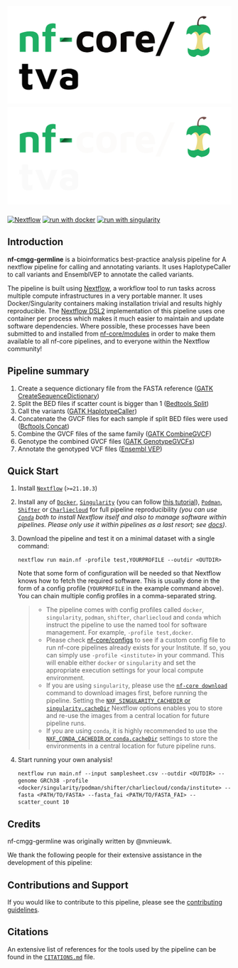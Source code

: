 # ![nf-cmgg-germline](docs/images/nf-cmgg-germline_logo_light.png#gh-light-mode-only) ![nf-cmgg-germline](docs/images/nf-cmgg-germline_logo_dark.png#gh-dark-mode-only)

[![Nextflow](https://img.shields.io/badge/nextflow%20DSL2-%E2%89%A521.10.3-23aa62.svg)](https://www.nextflow.io/)
[![run with docker](https://img.shields.io/badge/run%20with-docker-0db7ed?logo=docker)](https://www.docker.com/)
[![run with singularity](https://img.shields.io/badge/run%20with-singularity-1d355c.svg)](https://sylabs.io/docs/)

## Introduction

**nf-cmgg-germline** is a bioinformatics best-practice analysis pipeline for A nextflow pipeline for calling and annotating variants. It uses HaplotypeCaller to call variants and EnsemblVEP to annotate the called variants.

The pipeline is built using [Nextflow](https://www.nextflow.io), a workflow tool to run tasks across multiple compute infrastructures in a very portable manner. It uses Docker/Singularity containers making installation trivial and results highly reproducible. The [Nextflow DSL2](https://www.nextflow.io/docs/latest/dsl2.html) implementation of this pipeline uses one container per process which makes it much easier to maintain and update software dependencies. Where possible, these processes have been submitted to and installed from [nf-core/modules](https://github.com/nf-core/modules) in order to make them available to all nf-core pipelines, and to everyone within the Nextflow community!

## Pipeline summary

<!-- TODO nf-core: Fill in short bullet-pointed list of the default steps in the pipeline -->

1. Create a sequence dictionary file from the FASTA reference ([GATK CreateSequenceDictionary](https://gatk.broadinstitute.org/hc/en-us/articles/360037422891-CreateSequenceDictionary-Picard-))
2. Split the BED files if scatter count is bigger than 1 ([Bedtools Split](https://bedtools.readthedocs.io/en/latest/content/overview.html))
3. Call the variants ([GATK HaplotypeCaller](https://gatk.broadinstitute.org/hc/en-us/articles/360037225632-HaplotypeCaller))
4. Concatenate the GVCF files for each sample if split BED files were used ([Bcftools Concat](https://samtools.github.io/bcftools/bcftools.html#concat))
5. Combine the GVCF files of the same family ([GATK CombineGVCF](https://gatk.broadinstitute.org/hc/en-us/articles/360037053272-CombineGVCFs))
6. Genotype the combined GVCF files ([GATK GenotypeGVCFs](https://gatk.broadinstitute.org/hc/en-us/articles/360037057852-GenotypeGVCFs))
7. Annotate the genotyped VCF files ([Ensembl VEP](https://www.ensembl.org/info/docs/tools/vep/index.html))

## Quick Start

1. Install [`Nextflow`](https://www.nextflow.io/docs/latest/getstarted.html#installation) (`>=21.10.3`)

2. Install any of [`Docker`](https://docs.docker.com/engine/installation/), [`Singularity`](https://www.sylabs.io/guides/3.0/user-guide/) (you can follow [this tutorial](https://singularity-tutorial.github.io/01-installation/)), [`Podman`](https://podman.io/), [`Shifter`](https://nersc.gitlab.io/development/shifter/how-to-use/) or [`Charliecloud`](https://hpc.github.io/charliecloud/) for full pipeline reproducibility _(you can use [`Conda`](https://conda.io/miniconda.html) both to install Nextflow itself and also to manage software within pipelines. Please only use it within pipelines as a last resort; see [docs](https://nf-co.re/usage/configuration#basic-configuration-profiles))_.

3. Download the pipeline and test it on a minimal dataset with a single command:

   ```console
   nextflow run main.nf -profile test,YOURPROFILE --outdir <OUTDIR>
   ```

   Note that some form of configuration will be needed so that Nextflow knows how to fetch the required software. This is usually done in the form of a config profile (`YOURPROFILE` in the example command above). You can chain multiple config profiles in a comma-separated string.

   > - The pipeline comes with config profiles called `docker`, `singularity`, `podman`, `shifter`, `charliecloud` and `conda` which instruct the pipeline to use the named tool for software management. For example, `-profile test,docker`.
   > - Please check [nf-core/configs](https://github.com/nf-core/configs#documentation) to see if a custom config file to run nf-core pipelines already exists for your Institute. If so, you can simply use `-profile <institute>` in your command. This will enable either `docker` or `singularity` and set the appropriate execution settings for your local compute environment.
   > - If you are using `singularity`, please use the [`nf-core download`](https://nf-co.re/tools/#downloading-pipelines-for-offline-use) command to download images first, before running the pipeline. Setting the [`NXF_SINGULARITY_CACHEDIR` or `singularity.cacheDir`](https://www.nextflow.io/docs/latest/singularity.html?#singularity-docker-hub) Nextflow options enables you to store and re-use the images from a central location for future pipeline runs.
   > - If you are using `conda`, it is highly recommended to use the [`NXF_CONDA_CACHEDIR` or `conda.cacheDir`](https://www.nextflow.io/docs/latest/conda.html) settings to store the environments in a central location for future pipeline runs.

4. Start running your own analysis!

   ```console
   nextflow run main.nf --input samplesheet.csv --outdir <OUTDIR> --genome GRCh38 -profile <docker/singularity/podman/shifter/charliecloud/conda/institute> --fasta <PATH/TO/FASTA> --fasta_fai <PATH/TO/FASTA_FAI> --scatter_count 10
   ```

## Credits

nf-cmgg-germline was originally written by @nvnieuwk.

We thank the following people for their extensive assistance in the development of this pipeline:

## Contributions and Support

If you would like to contribute to this pipeline, please see the [contributing guidelines](.github/CONTRIBUTING.md).

## Citations

An extensive list of references for the tools used by the pipeline can be found in the [`CITATIONS.md`](CITATIONS.md) file.
